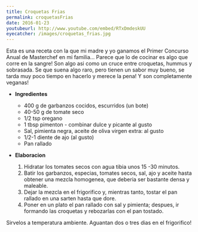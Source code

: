 ```yaml
---
title: Croquetas Frias
permalink: croquetasFrias
date: 2016-01-23
youtubeurl: http://www.youtube.com/embed/RTxDmdeskUU
eyecatcher: /images/croquetas_frias.jpg
---
```


Esta es una receta con la que mi madre y yo ganamos el Primer Concurso Anual de Masterchef en mi familia... Parece que lo de cocinar es algo que corre en la sangre!
Son algo asi como un cruce entre croquetas, hummus y sobrasada. Se que suena algo raro, pero tienen un sabor muy bueno, se tarda muy poco tiempo en hacerlo y merece la pena! 
Y son completamente veganas!


* **Ingredientes**
  * 400 g de garbanzos cocidos, escurridos (un bote)
  * 40-50 g de tomate seco
  * 1/2 tsp oregano
  * 1 tbsp pimenton - combinar dulce y picante al gusto
  * Sal, pimienta negra, aceite de oliva virgen extra: al gusto
  * 1/2-1 diente de ajo (al gusto)
  * Pan rallado

* **Elaboracion**
  1. Hidratar los tomates secos con agua tibia unos 15 -30 minutos. 
  2. Batir los garbanzos, especias, tomates secos, sal, ajo y aceite hasta obtener una mezcla homogenea, que deberia ser bastante densa y maleable. 
  3. Dejar la mezcla en el frigorifico y, mientras tanto, tostar el pan rallado en una sarten hasta que dore.
  4. Poner en un plato el pan rallado con sal y pimienta; despues, ir formando las croquetas y rebozarlas con el pan tostado. 

Sirvelos a temperatura ambiente. Aguantan dos o tres dias en el frigorifico!
